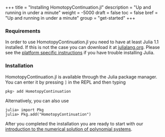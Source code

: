+++
title = "Installing HomotopyContinuation.jl"
description = "Up and running in under a minute"
weight = -5000
draft = false
toc = false
bref = "Up and running in under a minute"
group = "get-started"
+++

### Requirements
In order to use HomotopyContinuation.jl you need to have at least Julia 1.1 installed.
If this is not the case you can download it at [julialang.org](https://julialang.org/downloads/).
Please see the [platform specific instructions](https://julialang.org/downloads/platform.html) if you have trouble installing Julia.

### Installation
HomotopyContinuation.jl is available through the Julia package manager.
You can enter it by pressing `]` in the REPL and then typing

```julia
pkg> add HomotopyContinuation
```

Alternatively, you can also use

```julia-repl
julia> import Pkg
julia> Pkg.add("HomotopyContinuation")
```

After you completed the installation you are ready to start with our [introduction to the numerical solution of polynomial systems](/guides/introduction).
